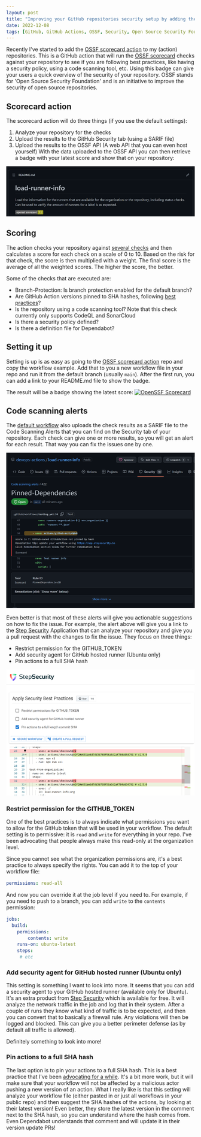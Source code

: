 ```yaml
---
layout: post
title: "Improving your GitHub repositories security setup by adding the OSSF scorecard action"
date: 2022-12-08
tags: [GitHub, GitHub Actions, OSSF, Security, Open Source Security Foundation]
---
```


Recently I've started to add the [OSSF scorecard action](https://github.com/ossf/scorecard-action) to my (action) repositories. This is a GitHub action that will run the [OSSF scorecard](https://github.com/ossf/scorecard) checks against your repository to see if you are following best practices, like having a security policy, using a code scanning tool, etc. Using this badge can give your users a quick overview of the security of your repository. OSSF stands for 'Open Source Security Foundation' and is an initiative to improve the security of open source repositories.

## Scorecard action
The scorecard action will do three things (if you use the default settings):
1. Analyze your repository for the checks
2. Upload the results to the GitHub Security tab (using a SARIF file)
3. Upload the results to the OSSF API (A web API that you can even host yourself)
With the data uploaded to the OSSF API you can then retrieve a badge with your latest score and show that on your repository:

![Screenshot of the OSSF badge in a repo, showing a score of 7.1](/images/2022/20221208/20221208_00_OSSF_badge.png)

## Scoring
The action checks your repository against [several checks](https://github.com/ossf/scorecard#scorecard-checks) and then calculates a score for each check on a scale of 0 to 10. Based on the risk for that check, the score is then multiplied with a weight. The final score is the average of all the weighted scores. The higher the score, the better.

Some of the checks that are executed are:
* Branch-Protection: Is branch protection enabled for the default branch?
* Are GitHub Action versions pinned to SHA hashes, following [best practices](/blog/2021/2021/02/06/GitHub-Actions)?
* Is the repository using a code scanning tool? Note that this check currently only supports CodeQL and SonarCloud
* Is there a security policy defined?
* Is there a definition file for Dependabot?

## Setting it up
Setting is up is as easy as going to the [OSSF scorecard action](https://github.com/ossf/scorecard-action#workflow-example) repo and copy the workflow example. Add that to you a new workflow file in your repo and run it from the default branch (usually `main`). After the first run, you can add a link to your README.md file to show the badge.

The result will be a badge showing the latest score:
[![OpenSSF Scorecard](https://api.securityscorecards.dev/projects/github.com/devops-actions/load-runner-info/badge)](https://api.securityscorecards.dev/projects/github.com/devops-actions/load-runner-info)

## Code scanning alerts
The [default workflow](https://github.com/ossf/scorecard-action#workflow-example) also uploads the check results as a SARIF file to the Code Scanning Alerts that you can find on the Security tab of your repository. Each check can give one or more results, so you will get an alert for each result. That way you can fix the issues one by one.

![Screenshot of an alert about dependency pinning that is not followed](/images/2022/20221208/20221208_01_Code_scanning_alert.png)

Even better is that most of these alerts will give you actionable suggestions on how to fix the issue. For example, the alert above will give you a link to the [Step Security](https://app.stepsecurity.io/securerepo/) Application that can analyze your repository and give you a pull request with the changes to fix the issue. They focus on three things:

* Restrict permission for the GITHUB_TOKEN
* Add security agent for GitHub hosted runner (Ubuntu only)
* Pin actions to a full SHA hash

![Screenshot of the three options Step Security gives you to improve your workflow](/images/2022/20221208/20221208_02_ImproveWorkflow.png)

### Restrict permission for the GITHUB_TOKEN
One of the best practices is to always indicate what permissions you want to allow for the GitHub token that will be used in your workflow. The default setting is to permissive: it is `read` and `write` for everything in your repo. I've been advocating that people always make this read-only at the organization level.

Since you cannot see what the organization permissions are, it's a best practice to always specify the rights. You can add it to the top of your workflow file:

```yaml
permissions: read-all
```

And now you can override it at the job level if you need to. For example, if you need to push to a branch, you can add `write` to the `contents` permission:

```yaml
jobs:
  build:
    permissions:
        contents: write
    runs-on: ubuntu-latest
    steps:
     # etc
```

### Add security agent for GitHub hosted runner (Ubuntu only)
This setting is something I want to look into more. It seems that you can add a security agent to your GitHub hosted runner (available only for Ubuntu). It's an extra product from [Step Security](https://github.com/step-security/harden-runner) which is available for free. It will analyze the network traffic in the job and log that in their system. After a couple of runs they know what kind of traffic is to be expected, and then you can convert that to basically a firewall rule. Any violations will then be logged and blocked. This can give you a better perimeter defense (as by default all traffic is allowed).

Definitely something to look into more!

### Pin actions to a full SHA hash
The last option is to pin your actions to a full SHA hash. This is a best practice that I've been [advocating for a while](/blog/2021/2021/02/06/GitHub-Actions). It's a bit more work, but it will make sure that your workflow will not be affected by a malicious actor pushing a new version of an action. What I really like is that this setting will analyze your workflow file (either pasted in or just all workflows in your public repo) and then suggest the SHA hashes of the actions, by looking at their latest version! Even better, they store the latest version in the comment next to the SHA hash, so you can understand where the hash comes from. Even Dependabot understands that comment and will update it in their version update PRs!